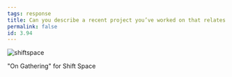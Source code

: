 ```yaml
---
tags: response
title: Can you describe a recent project you’ve worked on that relates to interaction design?
permalink: false
id: 3.94
---
```

![shiftspace](/assets/img/mindy-seu/shiftspace.png)
<figcaption>"On Gathering" for Shift Space</figcaption>